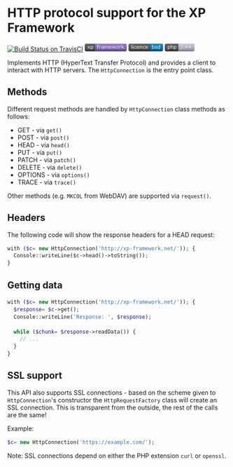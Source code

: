 HTTP protocol support for the XP Framework
========================================================================

[![Build Status on TravisCI](https://secure.travis-ci.org/framework/http.svg)](http://travis-ci.org/framework/http)
[![XP Framework Module](https://raw.githubusercontent.com/xp-framework/web/master/static/xp-framework-badge.png)](https://github.com/xp-framework/core)
[![BSD Licence](https://raw.githubusercontent.com/xp-framework/web/master/static/licence-bsd.png)](https://github.com/xp-framework/core/blob/master/LICENCE.md)
[![Required PHP 5.4+](https://raw.githubusercontent.com/xp-framework/web/master/static/php-5_4plus.png)](http://php.net/)

Implements HTTP (HyperText Transfer Protocol) and provides a client
to interact with HTTP servers. The `HttpConnection` is the entry
point class.

Methods
-------
Different request methods are handled by `HttpConnection` class
methods as follows:

* GET - via `get()`
* POST - via `post()`
* HEAD - via `head()`
* PUT - via `put()`
* PATCH - via `patch()`
* DELETE - via `delete()`
* OPTIONS - via `options()`
* TRACE - via `trace()`

Other methods (e.g. `MKCOL` from WebDAV) are supported via `request()`.

Headers
-------
The following code will show the response headers for a HEAD request:

```php
with ($c= new HttpConnection('http://xp-framework.net/')); {
  Console::writeLine($c->head()->toString());
}
```

Getting data
-----------

```php
with ($c= new HttpConnection('http://xp-framework.net/')); {
  $response= $c->get();
  Console::writeLine('Response: ', $response);
  
  while ($chunk= $response->readData()) {
    // ...
  }
}
```

SSL support
-----------
This API also supports SSL connections - based on the scheme given to
`HttpConnection`'s constructor the `HttpRequestFactory` class will create 
an SSL connection. This is transparent from the outside, the rest of the
calls are the same!

Example:

```php
$c= new HttpConnection('https://example.com/');
```

Note: SSL connections depend on either the PHP extension `curl` or `openssl`.
